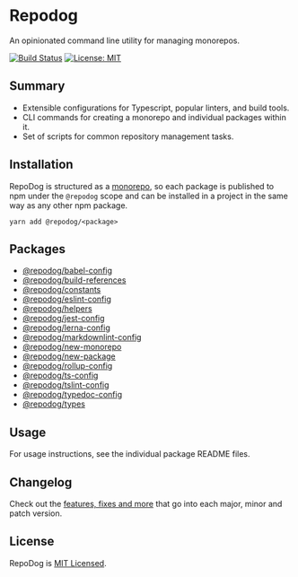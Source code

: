 # Repodog

An opinionated command line utility for managing monorepos.

[![Build Status](https://travis-ci.org/dylanaubrey/repodog.svg?branch=master)](https://travis-ci.org/dylanaubrey/repodog)
[![License: MIT](https://img.shields.io/badge/License-MIT-yellow.svg)](LICENSE)

## Summary

* Extensible configurations for Typescript, popular linters, and build tools.
* CLI commands for creating a monorepo and individual packages within it.
* Set of scripts for common repository management tasks.

## Installation

RepoDog is structured as a [monorepo](https://github.com/lerna/lerna), so each package is published to npm under the
`@repodog` scope and can be installed in a project in the same way as any other npm package.

```shell
yarn add @repodog/<package>
```

## Packages

* [@repodog/babel-config](packages/babel-config)
* [@repodog/build-references](packages/build-references)
* [@repodog/constants](packages/constants)
* [@repodog/eslint-config](packages/eslint-config)
* [@repodog/helpers](packages/helpers)
* [@repodog/jest-config](packages/jest-config)
* [@repodog/lerna-config](packages/lerna-config)
* [@repodog/markdownlint-config](packages/markdownlint-config)
* [@repodog/new-monorepo](packages/new-monorepo)
* [@repodog/new-package](packages/new-package)
* [@repodog/rollup-config](packages/rollup-config)
* [@repodog/ts-config](packages/ts-config)
* [@repodog/tslint-config](packages/tslint-config)
* [@repodog/typedoc-config](packages/typedoc-config)
* [@repodog/types](packages/types)

## Usage

For usage instructions, see the individual package README files.

## Changelog

Check out the [features, fixes and more](CHANGELOG.md) that go into each major, minor and patch version.

## License

RepoDog is [MIT Licensed](LICENSE).
